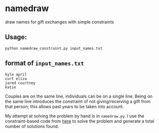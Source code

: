 # namedraw
draw names for gift exchanges with simple constraints

## Usage:

```
python namedraw_constraint.py input_names.txt
```

## format of `input_names.txt`

```
kyle april
curt eliza
jared courtney
katie
```

Couples are on the same line, individuals can be on a single line. Being on the same line introduces the constraint of not giving/receiving a gift from that person; this allows past years to be taken into account. 

My attempt at solving the problem by hand is in `namedraw.py`. I use the constraint-based code from [here](https://gist.github.com/bartaelterman/3954eff5e5249e52cd473eec724f544e) to solve the problem and generate a total number of solutions found. 